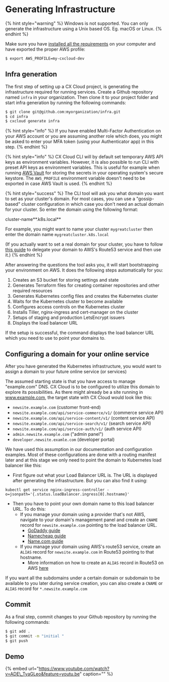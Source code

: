 # Generating Infrastructure

{% hint style="warning" %}
Windows is not supported. You can only generate the infrastructure using a Unix based OS. Eg. macOS or Linux.
{% endhint %}

Make sure you have [installed all the requirements](../getting-started/prepare-your-environment.md) on your computer and have exported the proper AWS profile:

```bash
$ export AWS_PROFILE=my-cxcloud-dev
```

## Infra generation

The first step of setting up a CX Cloud project, is generating the infrastructure required for running services. Create a Github repository named `infra` in your organization. Then clone it to your project folder and start infra generation by running the following commands:

```bash
$ git clone git@github.com:myorganization/infra.git
$ cd infra
$ cxcloud generate infra
```

{% hint style="info" %}
If you have enabled Multi-Factor Authentication on your AWS account or you are assuming another role which does, you might be asked to enter your MFA token \(using your Authenticator app\) in this step.
{% endhint %}

{% hint style="info" %}
CX Cloud CLI will by default set temporary AWS API keys as environment variables. However, it is also possible to run CLI with preset API keys as environment variables. This is useful for example when running [AWS Vault](https://github.com/99designs/aws-vault) for storing the secrets in your operating system's secure keystore. The `AWS_PROFILE` environment variable doesn't need to be exported in case AWS Vault is used.
{% endhint %}

{% hint style="success" %}
The CLI tool will ask you what domain you want to set as your cluster's domain. For most cases, you can use a "gossip-based" cluster configuration in which case you don't need an actual domain for your cluster. So enter the domain using the following format:

cluster-name**.k8s.local**

For example, you might want to name your cluster `mygreatcluster` then enter the domain name `mygreatcluster.k8s.local`

\(If you actually want to set a real domain for your cluster, you have to follow [this guide](../guides/domains-for-kubernetes.md) to delegate your domain to AWS's Route53 service and then use it.\)
{% endhint %}

After answering the questions the tool asks you, it will start bootstrapping your environment on AWS. It does the following steps automatically for you:

1. Creates an S3 bucket for storing settings and state
2. Generates Terraform files for creating container repositories and other required resources
3. Generates Kubernetes config files and creates the Kubernetes cluster
4. Waits for the Kubernetes cluster to become available
5. Configures access controls on the Kubernetes cluster
6. Installs Tiller, nginx-ingress and cert-manager on the cluster
7. Setups of staging and production LetsEncrypt issuers
8. Displays the load balancer URL

If the setup is successful, the command displays the load balancer URL which you need to use to point your domains to.

## Configuring a domain for your online service  <a id="configuring-a-domain-for-your-online-service"></a>

After you have generated the Kubernetes infrastructure, you would want to assign a domain to your future online service \(or services\)

The assumed starting state is that you have access to manage "example.com" DNS. CX Cloud is to be configured to utilize this domain to explore its possibilities. As there might already be a site running in www.example.com, the target state with CX Cloud would look like this:

* `newsite.example.com` \(customer front-end\)
* `newsite.example.com/api/service-commerce/v1/` \(commerce service API\)
* `newsite.example.com/api/service-content/v1/` \(content service API\)
* `newsite.example.com/api/service-search/v1/` \(search service API\)
* `newsite.example.com/api/service-auth/v1/` \(auth service API\)
* `admin.newsite.example.com` \("admin panel"\)
* `developer.newsite.examle.com` \(developer portal\)

We have used this assumption in our documentation and configuration examples. Most of these configurations are done with a routing manifest later and at this stage we only need to point the domain to Kubernetes load balancer like this:

* First figure out what your Load Balancer URL is. The URL is displayed after generating the infrastructure. But you can also find it using:

```text
kubectl get service nginx-ingress-controller -o=jsonpath='{.status.loadBalancer.ingress[0].hostname}'
```

* Then you have to point your own domain name to this load balancer URL. To do this:
  * If you manage your domain using a provider that's not AWS, navigate to your domain's management panel and create an `CNAME` record for `newsite.example.com` pointing to the load balancer URL.
    * [GoDaddy guide](https://fi.godaddy.com/help/add-a-cname-record-19236)
    * [Namecheap guide](https://www.namecheap.com/support/knowledgebase/article.aspx/9646/2237/how-can-i-set-up-a-cname-record-for-my-domain)
    * [Name.com guide](https://www.name.com/support/articles/115004895548-Adding-a-CNAME-Record)
  * If you manage your domain using AWS's route53 service, create an `ALIAS` record for `newsite.example.com` in Route53 pointing to that hostname.
    * More information on how to create an `ALIAS` record in Route53 on AWS [here](https://docs.aws.amazon.com/Route53/latest/DeveloperGuide/routing-to-elb-load-balancer.html)​

If you want all the subdomains under a certain domain or subdomain to be available to you later during service creation, you can also create a `CNAME` or `ALIAS` record for `*.newsite.example.com`

## Commit

As a final step, commit changes to your Github repository by running the following commands:

```bash
$ git add .
$ git commit -m "initial "
$ git push
```

## Demo

{% embed url="https://www.youtube.com/watch?v=ADE\_TyaGLeo&feature=youtu.be" caption="" %}
